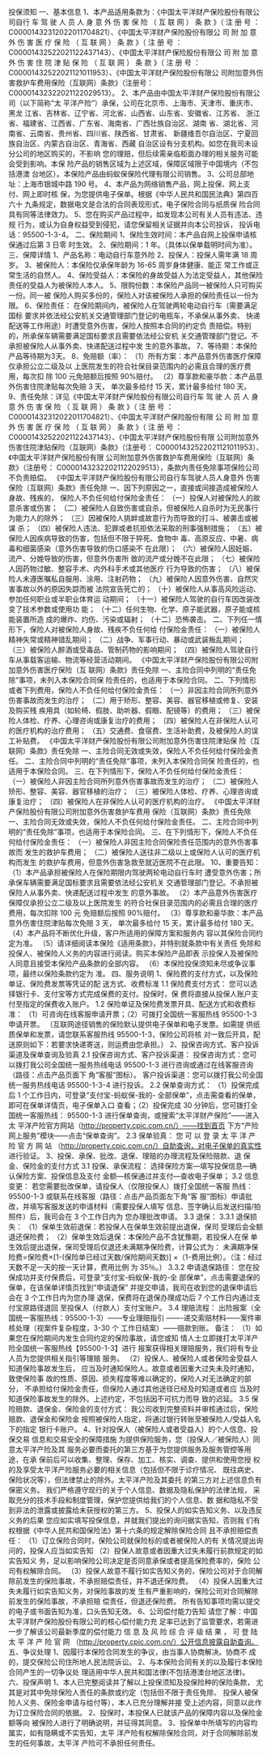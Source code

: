 投保须知
一、基本信息
1、本产品适用条款为：《中国太平洋财产保险股份有限公司自行
车 驾 驶 人 员 人 身 意 外 伤 害 保 险 （ 互 联 网 ） 条 款 》（ 注 册 号 ：
C00001432312022011704821）、《中国太平洋财产保险股份有限公
司 附 加 意 外 伤 害 医 疗 保 险 （ 互 联 网 ） 条 款 》（ 注 册 号 ：
C00001432522021122437143）、《中国太平洋财产保险股份有限公
司 附 加 意 外 伤 害 住 院 津 贴 保 险 （ 互 联 网 ） 条 款 》（ 注 册 号 ：
C00001432522021121011953）、《中国太平洋财产保险股份有限公
司附加意外伤害救护车费用保险（互联网）条款》（注册号：
C00001432322021122029513）。
2、本产品由中国太平洋财产保险股份有限公司（以下简称“太
平洋产险”）承保，公司在北京市、上海市、天津市、重庆市、黑龙
江省、吉林省、辽宁省、河北省、山西省、山东省、安徽省、江苏省、
浙江省、福建省、江西省、广东省、海南省、广西壮族自治区、湖南
省、湖北省、河南省、云南省、贵州省、四川省、陕西省、甘肃省、
新疆维吾尔自治区、宁夏回族自治区、内蒙古自治区、青海省、西藏
自治区设有分支机构。如您在我司未设分公司的地区购买的，不影响
您的理赔，但后续需亲临柜面办理的相关服务可能会受到影响。本保
险产品的销售区域为上述区域，保障区域限于中国境内（不包括港澳
台地区）。本保险产品由蚂蚁保保险代理有限公司销售。
3、公司总部地址：上海市银城中路 190 号。
4、本产品为网络销售产品，网上投保、网上支付、网上即时核
保，为您提供电子保单。根据《中华人民共和国民法典》第四百六十
九条规定，数据电文是合法的合同表现形式，电子保险合同与纸质保
险合同具有同等法律效力。
5、您在购买产品过程中，如发现本公司有关人员有违法、违规
行为，或认为自身权益受到侵犯，请您保留相关证据并向本公司投诉，
投诉电话：95500-1-3-4。
二、保险期间
1、保险生效时间：本产品自网上投保申请核保通过后第 3 日零
时生效。
2、保险期间：1 年。（具体以保单载明时间为准）。
三、保障详情
1、产品名称：电动自行车意外险
2、投保人：投保人需年满 18 周岁。
3、被保险人：本保险仅承保年龄为 16-65 周岁身体健康、能正
常工作或正常生活的自然人。
4、保险受益人：本保险的身故受益人为法定受益人，其他保险
责任的受益人为被保险人本人。
5、限购份数：本保险产品同一被保险人只可购买一份。同一被
保险人购买多份的，保险人对该被保险人承担的保险责任以一份为限。
6、保险责任：
在保险期间内，被保险人在驾驶两轮电动自行车（需要满足国标
要求并依法经公安机关交通管理部门登记的电瓶车，不承保从事外卖、
快递配送等工作用途）时遭受意外伤害，保险人按照本合同的约定负
责赔偿。特别的，所承保车辆需要满足国标要求且需要依法经公安机
关交通管理部门登记。不承担被保险人从事外卖、快递配送过程中发
生的意外事故。
7、等待期：本保险产品等待期为3天。
8、免赔额（率）：
（1）所有方案：本产品意外伤害医疗保障仅承担公立二级及以
上医院发生的符合社保目录范围内的必需且合理的医疗费用，每次扣
除 100 元免赔额后按照 90%赔付。
（2）尊享款和豪华款：本产品意外伤害住院津贴每次免赔 3 天，
单次最多给付 15 天，累计最多给付 180 天。
9、责任免除：详见《中国太平洋财产保险股份有限公司自行车
驾 驶 人 员 人 身 意 外 伤 害 保 险 （ 互 联 网 ） 条 款 》（ 注 册 号 ：
C00001432312022011704821）、《中国太平洋财产保险股份有限
公 司 附 加 意 外 伤 害 医 疗 保 险 （ 互 联 网 ） 条 款 》（ 注 册 号 ：
C00001432522021122437143）、《中国太平洋财产保险股份有限
公司附加意外伤害住院津贴保险（互联网）条款》（注册号：
C00001432522021121011953）、《中国太平洋财产保险股份有限
公司附加意外伤害救护车费用保险（互联网）条款》（注册号：
C00001432322021122029513），条款内责任免除事项保险公司
不负责赔偿。
《中国太平洋财产保险股份有限公司自行车驾驶人员人身意外
伤害保险（互联网）条款》责任免除
一、因下列原因之一，直接或间接造成被保险人身故、残疾的，
保险人不负任何给付保险金责任：
（一）投保人对被保险人的故意杀害或伤害；
（二）被保险人自致伤害或自杀，但被保险人自杀时为无民事行
为能力人的除外；
（三）因被保险人挑衅或故意行为而导致的打斗、被袭击或被谋
杀；
（四）被保险人违法、犯罪或者抗拒依法采取的刑事强制措施；
（五）被保险人因疾病导致的伤害，包括但不限于猝死、食物中
毒、高原反应、中暑、病毒和细菌感染（意外伤害导致的伤口感染不
在此限）；
（六）被保险人因妊娠、流产、分娩导致的伤害，但意外伤害所
致的流产或分娩不在此限；
（七）被保险人因药物过敏、整容手术、内外科手术或其他医疗
行为导致的伤害；
（八）被保险人未遵医嘱私自服用、涂用、注射药物；
（九）被保险人因意外伤害、自然灾害事故以外的原因失踪而被
法院宣告死亡的；
（十）被保险人从事高风险运动、参加任何职业或半职业体育运
动期间；
（十一）被保险人驾驶的自行车因改装改变了技术参数或使用功
能；
（十二）任何生物、化学、原子能武器，原子能或核能装置所造
成的爆炸、灼伤、污染或辐射；
（十二）恐怖袭击。
二、下列任一情形下，保险人对被保险人身故、残疾不负任何给
付保险金责任：
（一）被保险人精神失常或精神错乱期间；
（二）战争、军事行动、暴动或武装叛乱期间；
（三）被保险人醉酒或受毒品、管制药物的影响期间；
（四）被保险人驾驶自行车从事载客运输、物流等经营活动期间。
《中国太平洋财产保险股份有限公司附加意外伤害医疗保险（互
联网）条款》责任免除
一、主险合同中列明的“责任免除”事项，未列入本保险合同保
险责任的，也适用于本保险合同。
二、下列情形或者下列费用，保险人不负任何给付保险金责任：
（一）非因主险合同所列意外伤害事故而发生的治疗；
（二）用于矫形、整容、美容、器官移植或修复、安装及购买残
疾用具（如轮椅、假肢、助听器、假眼、配镜等）的费用；
（三）被保险人体检、疗养、心理咨询或康复治疗的费用；
（四）被保险人在非保险人认可的医疗机构的治疗费用；
（五）交通费、食宿费、生活补助费，及被保险人的误工补贴费。
《中国太平洋财产保险股份有限公司附加意外伤害住院津贴保
险（互联网）条款》责任免除
一、主险合同无效或失效，保险人不负任何给付保险金责任。
二、主险合同中列明的“责任免除”事项，未列入本保险合同保
险责任的，也适用于本保险合同。
三、在下列情形下，保险人不负任何给付保险金责任：
（一）被保险人非因主险合同所列意外伤害事故而发生的治疗；
（二）被保险人矫形、整容、美容、器官移植的治疗；
（三）被保险人体检、疗养、心理咨询或康复治疗；
（四）被保险人在非保险人认可的医疗机构的治疗。
《中国太平洋财产保险股份有限公司附加意外伤害救护车费用
保险（互联网）条款》责任免除
一、主险合同无效或失效，保险人不负任何给付保险金责任。
二、主险合同中列明的“责任免除”事项，也适用于本保险合同。
三、在下列情形下，保险人不负任何给付保险金责任：
（一）被保险人非因主险合同保险责任范围内的意外伤害事故而
发生的救护车费用；
（二）被保险人送往非二级以上或保险人认可的医疗机构而发生
的救护车费用，但意外伤害急救至就近医院不在此限。
10、重要告知：
（1）本产品承担被保险人在保险期限内驾驶两轮电动自行车时
遭受意外伤害；所承保车辆需要满足国标要求且需要依法经公安机关
交通管理部门登记。不承担被保险人从事外卖、快递配送过程中发生
的意外事故。
（2）本产品意外伤害医疗保障仅承担公立二级及以上医院发生
的符合社保目录范围内的必需且合理的医疗费用，每次扣除 100 元
免赔额后按照 90%赔付。
（3）尊享款和豪华款：本产品意外伤害住院津贴每次免赔 3 天，
单次最多给付 15 天，累计最多给付 180 天。
（4）本产品将不断优化升级，客户所适用的保障方案和服务内
容以其保险合同约定为准。
（5）请详细阅读本保险《适用条款》，并特别就条款中有关责任
免除和投保人、被保险人义务的内容进行阅读。购买本保险产品即表
示投保人及被保险人同意且接受本保险产品条款的全部内容。
（6）本保险投保须知未尽或争议事项，最终以保险条款约定为
准。
四、服务说明
1、保险费的支付方式，以及保险单证、保险费发票等凭证的配
送方式、收费标准
1.1 保险费支付方式：
您可以选择银行卡、支付宝等方式完成保费的支付。投保时，保
费将直接从投保人账户支付至指定的保费收入账户。
1.2 保险单证及保险费发票开具、配送方式和收费标准：
（1）可咨询在线客服申请开票；（2）可拨打全国统一客服热线
95500-1-3 申请开票。
（互联网途径销售的保险默认提供电子保单和电子发票。如需提
供纸质保单和发票，请您联系客服热线 95500-1-3，保险公司将核
对一致后开具，配送原则如下：若要求快递寄送，则运费由您承担。）
2、投保咨询方式、客户投诉渠道及保单查询及验真
2.1 投保咨询方式、客户投诉渠道：
投保咨询方式：您可以拨打我公司全国统一服务热线电话
95500-1-3 进行咨询或通过在线客服咨询（路径：点击产品页面下
角“客服”图标）。
客户投诉渠道：您可以拨打我公司全国统一服务热线电话
95500-1-3-4 进行投诉。
2.2 保单查询方式：
（1）投保完成后 1 个工作日内，可登录“支付宝-蚂蚁保-我的-
全部保单”，点击需查看的保单，即可在保单详情页，电子保单入口
查看；（2）投保完成 30 分钟后，您可拨打全国统一客服热线：
95500-1-3 进行保单查询，或搜索“太平洋财产保险”——进入太
平洋产险官方网站（http://property.cpic.com.cn/）——找到首页
下方“产险网上服务”模块——点击“保单查询”。
2.3 保单验真：
您 可 以 登 录 太 平 洋 产 险 官 方 网 站
（http://property.cpic.com.cn/）自助查询，对电子保单的真实性
进行验证。
3、投保、承保、批改、退保、理赔的办理流程及保险赔款、退
保金、保险金的支付方式
3.1 投保、承保流程：
选择保险方案—填写投保信息—确认保险方案、投保信息及支付
金额—核保通过并支付—查收电子保单；
3.2 信息变更：
若您需要批改保单，请投保人（仅限投保人）拨打全国统一客服
热线：95500-1-3 或联系在线客服（路径：点击产品页面左下角“客
服”图标）申请批改，并填写客服发送的申请材料（需要投保人填写
信息、签字确认后发送扫描/拍照件）后，我司会在 3 个工作日内为
您办理批改申请。
3.3 退保：
3.3.1 退保损失：
（1）保单生效前退保：若投保人在保单生效前提出退保，保司
受理后会全额退还保险费；
（2）保单生效后退保：本保险产品不含犹豫期，若投保人在保
单生效后提出退保，保司受理后仅退还未满期净保险费，计算公式为：
未满期净保险费=保险费×[1-(保险单已经过天数/保险期间天数)]
×（1-费用比例）。（注：经过天数不足一天的按一天计算，费用比例
为 35％。）
3.3.2 申请退保路径：
您在投保成功并支付保费后，可登录“支付宝-蚂蚁保-我的-全
部保单”，点击需要退保的保单，在该保单详情页找到“申请退保”
并提交申请，我司在收到您的退保申请后会在 3 个工作日内为您办理
退保，保费将在退保办理成功后 7 个工作日内通过支付宝原路径退回
至投保人（付款人）支付宝账户。
3.4 理赔流程：
出险报案（全国统一客服热线：95500-1-3）——专业理赔指引
——-递交索赔材料——案件审核处理（视案件复杂程度，3-30 个
工作日结案）——赔款到账。
备注：
（1）如果您在保险期间内发生合同约定的保险事故，请您或知
情人士立即拨打太平洋产险全国统一客服热线【95500-1-3】进行
报案获得相关理赔服务，我们将有专业人员为您提供相关指引等理赔
服务。
（2）投保人、被保险人或者保险金受益人知道保险事故发生后，
应当及时通知保险人。故意或者因重大过失未及时通知，致使保险事
故的性质、原因、损失程度等难以确定的，保险人对无法确定的部分，
不承担给付保险金责任，但保险人通过其他途径已经及时知道或者应
当及时知道保险事故发生的除外。上述约定，不包括因不可抗力而导
致的迟延。
3.5 保险赔款、退保金、保险金的支付方式：
我公司收到完整资料并审核通过后，保险赔款、退保金和保险金
按照被保险人指定，将通过银行转账至被保险人/受益人名下的指定
银行卡账户。
4、针对投保人（被保险人或者受益人）的个人信息、投保交易
信息和交易安全的保障措施
为提供保险服务，您（投保人／被保险人）同意太平洋产险及其
服务必要而委托的第三方基于为您提供服务及服务管控等用途，在承
保前后可以收集、整理、保存、加工、核实、调查、提供和使用您授
权的及享受太平洋产险服务必要的相关信息（包括但不限于诊疗情况、
既往病史、保险状况等），但法律禁止的除外。太平洋产险及其委托
的第三方对上述信息负有保密义务。
我们严格遵守现行的关于个人信息、数据及隐私保护的法律法规，
采取充分的技术手段和制度管理，保护您提供给我们的个人信息、数
据和隐私不受到非法的泄露或披露给未获授权的第三方。
5、投保人的如实告知义务、以及违反义务的后果
您应如实填写投保信息，并就我们提出的询问据实告知，否则我
们有权根据《中华人民共和国保险法》第十六条的规定解除保险合同
且不承担赔偿责任：
（1）订立保险合同时，保险公司就保险标的或者被保险人的有
关情况提出询问的，投保人应当如实告知
（2）投保人故意或者因重大过失未履行前款规定的如实告知义
务，足以影响保险公司决定是否同意承保或者提高保险费率的，保险
公司有权解除合同。
（3）投保人故意不履行如实告知义务的，保险公司对于合同解
除前发生的保险事故，不承担赔偿责任，并不退还保险费。
（4）投保人因重大过失未履行如实告知义务，对保险事故的发
生有严重影响的，保险公司对合同解除前发生的保险事故，不承担赔
偿责任，但退还保险费。
所有告知事项均需以提交的电子或书面告知为准，口头告知无效。
6、公司偿付能力告知
请您了解：中国太平洋财产保险股份有限公司的核心偿付能力充
足率已达到了监管要求，若需进一步了解该公司最新季度的偿付能力
信 息 及 风 险 综 合 评 级 结 果 ， 可 登 陆 太 平 洋 产 险 官 网
（http://property.cpic.com.cn/）公开信息披露自助查询。
五、争议处理
1、因履行本保险合同发生的争议，由当事人协商解决。协商不
成的，提交保险公司住所地人民法院诉讼。
2、与本保险合同有关的以及履行本保险合同产生的一切争议处
理适用中华人民共和国法律(不包括港澳台地区法律)。
六、投保声明
1、本人已完整阅读并了解以上投保须知及投保险种的保险条款，
尤其是对其中免除保险人责任的条款或约定（包括但不限于责任免除、
投保人被保险人义务、保险金申请与给付等），本人已充分理解并接
受上述内容，同意以此作为订立保险合同的依据。
2、投保时，本投保人已就该产品的保障内容以及保险金额等向
被保险人进行了明确说明，并征得其同意。
3、投保单中所填写的内容均属实，如有隐瞒或不实告知，太平
洋产险有权解除保险合同，对于合同解除前发生的任何事故，太平洋
产险可不承担任何责任。
